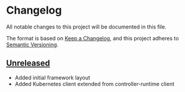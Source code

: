 # Changelog

All notable changes to this project will be documented in this file.

The format is based on [Keep a Changelog](https://keepachangelog.com/en/1.0.0/),
and this project adheres to [Semantic Versioning](https://semver.org/spec/v2.0.0.html).

## [Unreleased]

- Added initial framework layout
- Added Kubernetes client extended from controller-runtime client

[Unreleased]: https://github.com/giantswarm/clustertest/tree/main
